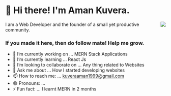 <h1 align="left">👋 Hi there! I'm Aman Kuvera.</h1>
<img align="right" src="https://drive.google.com/thumbnail?id=13OBYsL3MWjY-V6VZPpGp9fl4eASUyQ4X" >  
<p align="left">I am a Web Developer and the founder of a small yet productive community.</p>

  
  
### If you made it here, then do follow mate! Help me grow. 

- 🔭 I’m currently working on ... MERN Stack Applications
- 🌱 I’m currently learning ... React Js
- 👯 I’m looking to collaborate on ... Any thing related to Websites
- 💬 Ask me about ... How I started developing websites
- 📫 How to reach me: ... kuveraaman1999@gmail.com
- 😄 Pronouns: ... 
- ⚡ Fun fact: ... I learnt MERN in 2 months

